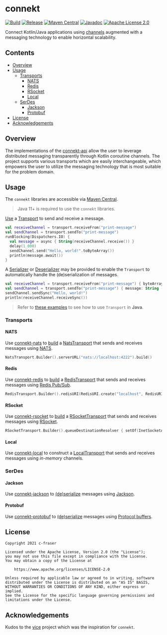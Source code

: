# connekt

[![Build](https://github.com/c-fraser/connekt/workflows/build/badge.svg)](https://github.com/c-fraser/connekt/actions)
[![Release](https://img.shields.io/github/v/release/c-fraser/connekt?logo=github&sort=semver)](https://github.com/c-fraser/connekt/releases)
[![Maven Central](https://img.shields.io/maven-central/v/io.github.c-fraser/connekt-api.svg)](https://search.maven.org/artifact/io.github.c-fraser/connekt-api)
[![Javadoc](https://javadoc.io/badge2/io.github.c-fraser/connekt-api/javadoc.svg)](https://javadoc.io/doc/io.github.c-fraser/connekt-api)
[![Apache License 2.0](https://img.shields.io/badge/License-Apache2-blue.svg)](https://www.apache.org/licenses/LICENSE-2.0)

Connect Kotlin/Java applications using
[channels](https://kotlinlang.org/docs/channels.html) augmented with a messaging technology to
enable horizontal scalability.

## Contents

<!--- TOC -->

* [Overview](#overview)
* [Usage](#usage)
  * [Transports](#transports)
    * [NATS](#nats)
    * [Redis](#redis)
    * [RSocket](#rsocket)
    * [Local](#local)
  * [SerDes](#serdes)
    * [Jackson](#jackson)
    * [Protobuf](#protobuf)
* [License](#license)
* [Acknowledgements](#acknowledgements)

<!--- END -->

## Overview

The implementations of
the [connekt-api](https://javadoc.io/doc/io.github.c-fraser/connekt-api/latest/index.html) allow the
user to leverage distributed messaging transparently through Kotlin coroutine channels. The project
supports various transports which are easily interchangeable, which empowers the user to utilize the
messaging technology that is most suitable for the problem domain.

## Usage

The `connekt` libraries are accessible
via [Maven Central](https://search.maven.org/search?q=g:io.github.c-fraser%20AND%20a:connekt-*).

> Java 11+ is required to use the `connekt` libraries.

[Use](https://kotlinlang.org/api/latest/jvm/stdlib/kotlin/use.html)
a [Transport](https://javadoc.io/doc/io.github.c-fraser/connekt-api/latest/io/github/cfraser/connekt/api/Transport.html)
to send and receive a message.

<!--- PREFIX
@file:Suppress("PackageDirectoryMismatch")
-->

<!--- INCLUDE
import io.github.cfraser.connekt.api.Transport
import kotlinx.coroutines.Dispatchers
import kotlinx.coroutines.async
import kotlinx.coroutines.delay
import kotlinx.coroutines.runBlocking

fun example01(transport: Transport) {
----- SUFFIX
}
-->

```kotlin 
val receiveChannel = transport.receiveFrom("print-message")
val sendChannel = transport.sendTo("print-message")
runBlocking(Dispatchers.IO) {
  val message = async { String(receiveChannel.receive()) }
  delay(1_000)
  sendChannel.send("Hello, world!".toByteArray())
  println(message.await())
}
```                         

<!--- KNIT transport-example-01.kt -->

A [Serializer](https://javadoc.io/doc/io.github.c-fraser/connekt-api/latest/io/github/cfraser/connekt/api/Serializer.html)
or [Deserializer](https://javadoc.io/doc/io.github.c-fraser/connekt-api/latest/io/github/cfraser/connekt/api/Deserializer.html)
may be provided to enable the `Transport` to automatically handle the (de)serialization of messages.

<!--- PREFIX
@file:Suppress("PackageDirectoryMismatch")
-->

<!--- INCLUDE
import io.github.cfraser.connekt.api.Transport

fun example02(transport: Transport) {
----- SUFFIX
}
-->

```kotlin 
val receiveChannel = transport.receiveFrom("print-message") { byteArray -> String(byteArray) }
val sendChannel = transport.sendTo("print-message") { message: String -> message.toByteArray() }
sendChannel.sendSync("Hello, world!")
println(receiveChannel.receiveSync())
```                         

<!--- KNIT transport-example-02.kt --> 

> Refer
> to [these examples](https://github.com/c-fraser/connekt/tree/main/examples/src/main/java/io/github/cfraser/connekt/example/TransportExamples.java)
> to see how to use `Transport` in **Java**.

### Transports

#### NATS

<!--- TEST_NAME NatsTransportExampleTest --> 

Use [connekt-nats](https://search.maven.org/artifact/io.github.c-fraser/connekt-nats)
to [build](https://javadoc.io/doc/io.github.c-fraser/connekt-redis/latest/io/github/cfraser/connekt/redis/RedisTransport.Builder.html)
a [NatsTransport](https://javadoc.io/doc/io.github.c-fraser/connekt-nats/latest/io/github/cfraser/connekt/nats/NatsTransport.html)
that sends and receives messages using [NATS](https://nats.io/).

<!--- PREFIX
@file:Suppress("PackageDirectoryMismatch")
-->

<!--- INCLUDE
import io.github.cfraser.connekt.example.knit.transportExample01.example01
import io.github.cfraser.connekt.example.knit.transportExample02.example02
import io.github.cfraser.connekt.nats.NatsTransport

fun main() {
----- SUFFIX
    .use { transport -> 
        example01(transport)
        example02(transport)
    }
}
-->

```kotlin 
NatsTransport.Builder().serverURL("nats://localhost:4222").build()
```                         

<!--- KNIT nats-transport-example-01.kt --> 

<!--- TEST
Hello, world!
Hello, world!
-->

#### Redis

<!--- TEST_NAME RedisTransportExampleTest --> 

Use [connekt-redis](https://search.maven.org/artifact/io.github.c-fraser/connekt-redis)
to [build](https://javadoc.io/doc/io.github.c-fraser/connekt-redis/latest/io/github/cfraser/connekt/redis/RedisTransport.Builder.html)
a [RedisTransport](https://javadoc.io/doc/io.github.c-fraser/connekt-redis/latest/io/github/cfraser/connekt/redis/RedisTransport.html)
that sends and receives messages using [Redis Pub/Sub](https://redis.io/topics/pubsub).

<!--- PREFIX
@file:Suppress("PackageDirectoryMismatch")
-->

<!--- INCLUDE
import io.github.cfraser.connekt.example.knit.transportExample01.example01
import io.github.cfraser.connekt.example.knit.transportExample02.example02
import io.github.cfraser.connekt.redis.RedisTransport
import io.lettuce.core.RedisURI

fun main() {
----- SUFFIX
    .use { transport -> 
        example01(transport)
        example02(transport)
    }
}
-->

```kotlin 
RedisTransport.Builder().redisURI(RedisURI.create("localhost", RedisURI.DEFAULT_REDIS_PORT)).build()
```                         

<!--- KNIT redis-transport-example-01.kt --> 

<!--- TEST
Hello, world!
Hello, world!
-->

#### RSocket

<!--- TEST_NAME RSocketTransportExampleTest --> 

Use [connekt-rsocket](https://search.maven.org/artifact/io.github.c-fraser/connekt-rsocket)
to [build](https://javadoc.io/doc/io.github.c-fraser/connekt-rsocket/latest/io/github/cfraser/connekt/rsocket/RSocketTransport.Builder.html)
a [RSocketTransport](https://javadoc.io/doc/io.github.c-fraser/connekt-rsocket/latest/io/github/cfraser/connekt/rsocket/RSocketTransport.html)
that sends and receives messages using [RSocket](https://rsocket.io/).

<!--- PREFIX
@file:OptIn(ExperimentalTransport::class)
@file:Suppress("PackageDirectoryMismatch")
-->

<!--- INCLUDE
import io.github.cfraser.connekt.api.ExperimentalTransport
import io.github.cfraser.connekt.example.knit.transportExample01.example01
import io.github.cfraser.connekt.example.knit.transportExample02.example02
import io.github.cfraser.connekt.rsocket.RSocketTransport
import java.net.InetSocketAddress

fun main() {
----- SUFFIX
    .use { transport -> 
        example01(transport)
        example02(transport)
    }
}
-->

```kotlin 
RSocketTransport.Builder().queueDestinationResolver { setOf(InetSocketAddress(8787)) }.build()
```                         

<!--- KNIT rsocket-transport-example-01.kt --> 

<!--- TEST
Hello, world!
Hello, world!
-->

#### Local

Use [connekt-local](https://search.maven.org/artifact/io.github.c-fraser/connekt-local)
to construct
a [LocalTransport](https://javadoc.io/doc/io.github.c-fraser/connekt-local/latest/io/github/cfraser/connekt/local/LocalTransport.html)
that sends and receives messages using *in-memory* channels.

### SerDes

#### Jackson

Use [connekt-jackson](https://search.maven.org/artifact/io.github.c-fraser/connekt-jackson)
to [(de)serialize](https://javadoc.io/doc/io.github.c-fraser/connekt-jackson/latest/io/github/cfraser/connekt/jackson/JacksonSerDe.html)
messages using [Jackson](https://github.com/FasterXML/jackson).

#### Protobuf

Use [connekt-protobuf](https://search.maven.org/artifact/io.github.c-fraser/connekt-protobuf)
to [(de)serialize](https://javadoc.io/doc/io.github.c-fraser/connekt-protobuf/latest/io/github/cfraser/connekt/protobuf/ProtobufSerDe.html)
messages using [Protocol buffers](https://developers.google.com/protocol-buffers).

## License

    Copyright 2021 c-fraser
    
    Licensed under the Apache License, Version 2.0 (the "License");
    you may not use this file except in compliance with the License.
    You may obtain a copy of the License at
    
        https://www.apache.org/licenses/LICENSE-2.0
    
    Unless required by applicable law or agreed to in writing, software
    distributed under the License is distributed on an "AS IS" BASIS,
    WITHOUT WARRANTIES OR CONDITIONS OF ANY KIND, either express or implied.
    See the License for the specific language governing permissions and
    limitations under the License.

## Acknowledgements

Kudos to the [vice](https://github.com/matryer/vice) project which was the inspiration for
`connekt`.
